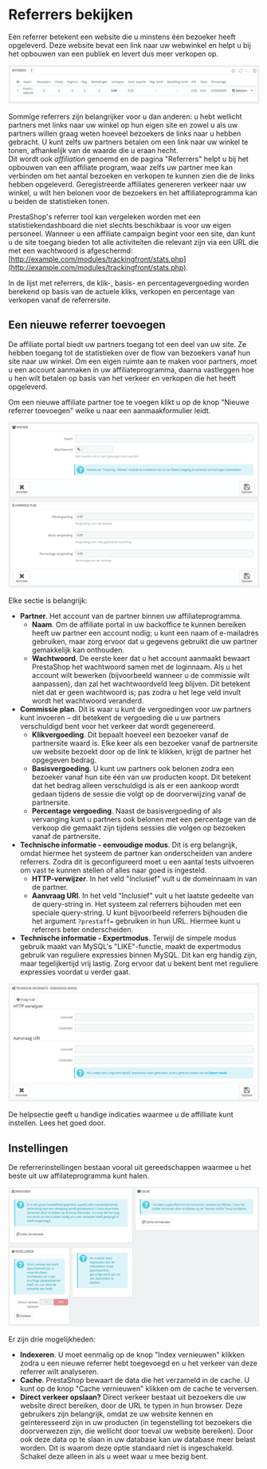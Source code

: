 # Referrers bekijken

Een referrer betekent een website die u minstens één bezoeker heeft opgeleverd. Deze website bevat een link naar uw webwinkel en helpt u bij het opbouwen van een publiek en levert dus meer verkopen op.

![](../../../.gitbook/assets/41418822.png)

Sommige referrers zijn belangrijker voor u dan anderen: u hebt wellicht partners met links naar uw winkel op hun eigen site en zowel u als uw partners willen graag weten hoeveel bezoekers de links naar u hebben gebracht. U kunt zelfs uw partners betalen om een link naar uw winkel te tonen, afhankelijk van de waarde die u eraan hecht.\
Dit wordt ook _affiliation_ genoemd en de pagina "Referrers" helpt u bij het opbouwen van een affiliate program, waar zelfs uw partner mee kan verbinden om het aantal bezoeken en verkopen te kunnen zien die de links hebben opgeleverd. Geregistreerde affiliates genereren verkeer naar uw winkel, u wilt hen belonen voor de bezoekers en het affiliateprogramma kan u beiden de statistieken tonen.

PrestaShop's referrer tool kan vergeleken worden met een statistiekendashboard die niet slechts beschikbaar is voor uw eigen personeel. Wanneer u een affiliate campaign begint voor een site, dan kunt u de site toegang bieden tot alle activiteiten die relevant zijn via een URL die met een wachtwoord is afgeschermd: [http://example.com/modules/trackingfront/stats.php](http://example.com/modules/trackingfront/stats.php).

In de lijst met referrers, de klik-, basis- en percentagevergoeding worden berekend op basis van de actuele kliks, verkopen en percentage van verkopen vanaf de referrersite.

## Een nieuwe referrer toevoegen <a href="#referrersbekijken-eennieuwereferrertoevoegen" id="referrersbekijken-eennieuwereferrertoevoegen"></a>

De affiliate portal biedt uw partners toegang tot een deel van uw site. Ze hebben toegang tot de statistieken over de flow van bezoekers vanaf hun site naar uw winkel. Om een eigen ruimte aan te maken voor partners, moet u een account aanmaken in uw affiliateprogramma, daarna vastleggen hoe u hen wilt betalen op basis van het verkeer en verkopen die het heeft opgeleverd.

Om een nieuwe affiliate partner toe te voegen klikt u op de knop "Nieuwe referrer toevoegen" welke u naar een aanmaakformulier leidt.

![](../../../.gitbook/assets/41418823.png)

Elke sectie is belangrijk:

* **Partner**. Het account van de partner binnen uw affiliateprogramma.
  * **Naam**. Om de affiliate portal in uw backoffice te kunnen bereiken heeft uw partner een account nodig; u kunt een naam of e-mailadres gebruiken, maar zorg ervoor dat u gegevens gebruikt die uw partner gemakkelijk kan onthouden.
  * **Wachtwoord**. De eerste keer dat u het account aanmaakt bewaart PrestaShop het wachtwoord samen met de loginnaam. Als u het account wilt bewerken (bijvoorbeeld wanneer u de commissie wilt aanpassen), dan zal het wachtwoordveld leeg blijven. Dit betekent niet dat er geen wachtwoord is; pas zodra u het lege veld invult wordt het wachtwoord veranderd.
* **Commissie plan**. Dit is waar u kunt de vergoedingen voor uw partners kunt invoeren – dit betekent de vergoeding die u uw partners verschuldigd bent voor het verkeer dat wordt gegenereerd.
  * **Klikvergoeding**. Dit bepaalt hoeveel een bezoeker vanaf de partnersite waard is. Elke keer als een bezoeker vanaf de partnersite uw website bezoekt door op de link te klikken, krijgt de partner het opgegeven bedrag.
  * **Basisvergoeding**. U kunt uw partners ook belonen zodra een bezoeker vanaf hun site één van uw producten koopt. Dit betekent dat het bedrag alleen verschuldigd is als er een aankoop wordt gedaan tijdens de sessie die volgt op de doorverwijzing vanaf de partnersite.
  * **Percentage vergoeding**. Naast de basisvergoeding of als vervanging kunt u partners ook belonen met een percentage van de verkoop die gemaakt zijn tijdens sessies die volgen op bezoeken vanaf de partnersite.
* **Technische informatie - eenvoudige modus**. Dit is erg belangrijk, omdat hiermee het systeem de partner kan onderscheiden van andere referrers. Zodra dit is geconfigureerd moet u een aantal tests uitvoeren om vast te kunnen stellen of alles naar goed is ingesteld.
  * **HTTP-verwijzer**. In het veld "Inclusief" vult u de domeinnaam in van de partner.
  * **Aanvraag URI**. In het veld "Inclusief" vult u het laatste gedeelte van de query-string in. Het systeem zal referrers bijhouden met een speciale query-string. U kunt bijvoorbeeld referrers bijhouden die het argument `?prestaff=` gebruiken in hun URL. Hiermee kunt u referrers beter onderscheiden.
* **Technische informatie - Expertmodus**. Terwijl de simpele modus gebruik maakt van MySQL's "LIKE"-functie, maakt de expertmodus gebruik van reguliere expressies binnen MySQL. Dit kan erg handig zijn, maar tegelijkertijd vrij lastig. Zorg ervoor dat u bekent bent met reguliere expressies voordat u verder gaat.

![](../../../.gitbook/assets/41418824.png)

De helpsectie geeft u handige indicaties waarmee u de affilliate kunt instellen. Lees het goed door.

## Instellingen <a href="#referrersbekijken-instellingen" id="referrersbekijken-instellingen"></a>

De referrerinstellingen bestaan vooral uit gereedschappen waarmee u het beste uit uw affilateprogramma kunt halen.

![](../../../.gitbook/assets/41418825.png)

Er zijn drie mogelijkheden:

* **Indexeren**. U moet eenmalig op de knop "Index vernieuwen" klikken zodra u een nieuwe referrer hebt toegevoegd en u het verkeer van deze referrer wilt analyseren.
* **Cache**. PrestaShop bewaart de data die het verzameld in de cache. U kunt op de knop "Cache vernieuwen" klikken om de cache te verversen.
* **Direct verkeer opslaan?** Direct verkeer bestaat uit bezoekers die uw website direct bereiken, door de URL te typen in hun browser. Deze gebruikers zijn belangrijk, omdat ze uw website kennen en geïnteresseerd zijn in uw producten (in tegenstelling tot bezoekers die doorverwezen zijn, die wellicht door toeval uw website bereiken). Door ook deze data op te slaan in uw database kan uw database meer belast worden. Dit is waarom deze optie standaard niet is ingeschakeld. Schakel deze alleen in als u weet waar u mee bezig bent.
